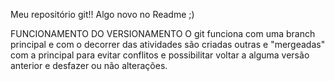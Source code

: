 Meu repositório git!!
Algo novo no Readme ;)

FUNCIONAMENTO DO VERSIONAMENTO
O git funciona com uma branch principal e com o decorrer das atividades são criadas outras e "mergeadas" com a principal para evitar conflitos e possibilitar voltar a alguma versão anterior e desfazer ou não alterações.
